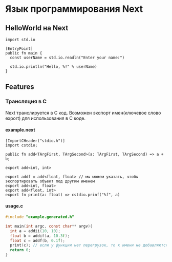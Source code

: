 # Язык программирования Next
## HelloWorld на Next
```
import std.io

[EntryPoint]
public fn main {
  const userName = std.io.readln("Enter your name:")

  std.io.println("Hello, %!" % userName)
}
```
## Features
### Трансляция в C
Next транслируется в C код. Возможен экспорт имен(ключевое слово export) для использования в C коде.
#### example.next
```
[ImportCHeader("stdio.h")]
import cstdio;

public fn add<TArgFirst, TArgSecond>(a: TArgFirst, TArgSecond) => a + b;

export add<int, int>

export addf = add<float, float> // мы можем указать, чтобы экспортировать объект под другим именем
export add<int, float>
export add<float, int>
export fn print(a: float) => cstdio.prinf("%f", a)
```
#### usage.c
```c
#include "example.generated.h"

int main(int argc, const char** argv){
  int a = addii(10, 10);
  float b = addif(a, 10.3f);
  float c = addf(b, 0.1f);
  print(c); // если у функции нет перегрузок, то к имени не добавляются имена типов
  return 0;
}
```
